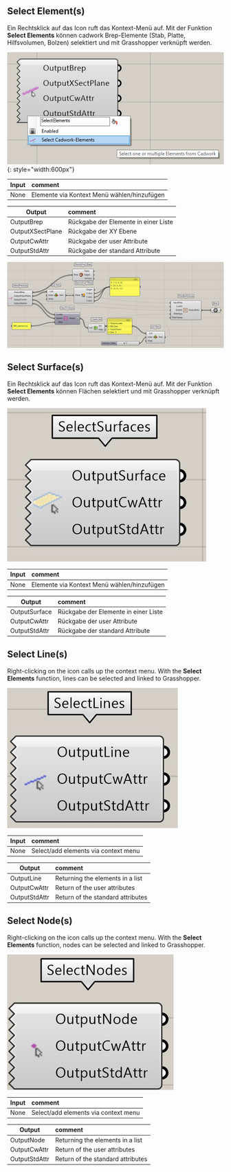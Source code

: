 ## Select Element(s)

Ein Rechtsklick auf das Icon ruft das Kontext-Menü auf. 
Mit der Funktion **Select Elements** können cadwork Brep-Elemente (Stab, Platte, Hilfsvolumen, Bolzen) selektiert und mit Grasshopper verknüpft werden. 

![Backup Text](../img/select_brep.png "BREP"){: style="width:600px"}

Input           | comment 
----------------|:---------
None | Elemente via Kontext Menü wählen/hinzufügen


Output           | comment 
-----------------|:---------
OutputBrep | Rückgabe der Elemente in einer Liste
OutputXSectPlane | Rückgabe der XY Ebene
OutputCwAttr | Rückgabe der user Attribute
OutputStdAttr | Rückgabe der standard Attribute

![Backup Text](../img/brep.jpg "BREP")

## Select Surface(s)

Ein Rechtsklick auf das Icon ruft das Kontext-Menü auf. 
Mit der Funktion **Select Elements** können Flächen selektiert und mit Grasshopper verknüpft werden. 


![Backup Text](../img/selectSurface.jpg "Surface")

Input           | comment 
----------------|:---------
None | Elemente via Kontext Menü wählen/hinzufügen


Output           | comment 
-----------------|:---------
OutputSurface| Rückgabe der Elemente in einer Liste
OutputCwAttr | Rückgabe der user Attribute
OutputStdAttr | Rückgabe der standard Attribute

## Select Line(s)

Right-clicking on the icon calls up the context menu. 
With the **Select Elements** function, lines can be selected and linked to Grasshopper. 

![Backup Text](../img/selectLine.jpg "Line")

Input           | comment 
----------------|:---------
None | Select/add elements via context menu


Output           | comment 
-----------------|:---------
OutputLine | Returning the elements in a list
OutputCwAttr | Return of the user attributes
OutputStdAttr | Return of the standard attributes

## Select Node(s)

Right-clicking on the icon calls up the context menu. 
With the **Select Elements** function, nodes can be selected and linked to Grasshopper. 

![Backup Text](../img/selectNode.jpg "Node")

Input           | comment 
----------------|:---------
None | Select/add elements via context menu


Output           | comment 
-----------------|:---------
OutputNode | Returning the elements in a list
OutputCwAttr | Return of the user attributes
OutputStdAttr | Return of the standard attributes